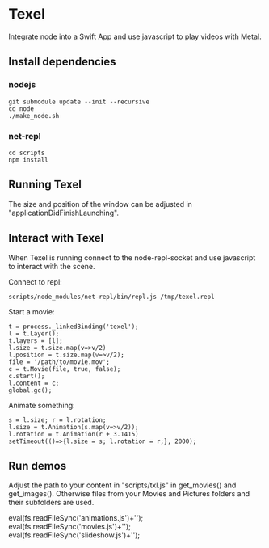 # Texel

Integrate node into a Swift App and use javascript to play videos with Metal.

## Install dependencies

### nodejs

    git submodule update --init --recursive
    cd node
    ./make_node.sh

### net-repl

    cd scripts
    npm install

## Running Texel

The size and position of the window can be adjusted in "applicationDidFinishLaunching".

## Interact with Texel

When Texel is running connect to the node-repl-socket and use javascript to
interact with the scene.

Connect to repl:

    scripts/node_modules/net-repl/bin/repl.js /tmp/texel.repl

Start a movie:

    t = process._linkedBinding('texel');
    l = t.Layer();
    t.layers = [l];
    l.size = t.size.map(v=>v/2)
    l.position = t.size.map(v=>v/2);
    file = '/path/to/movie.mov';
    c = t.Movie(file, true, false);
    c.start();
    l.content = c;
    global.gc();

Animate something:

    s = l.size; r = l.rotation;
    l.size = t.Animation(s.map(v=>v/2));
    l.rotation = t.Animation(r + 3.1415)
    setTimeout(()=>{l.size = s; l.rotation = r;}, 2000);

## Run demos

Adjust the path to your content in "scripts/txl.js"
in get_movies() and get_images().
Otherwise files from your Movies and Pictures folders
and their subfolders are used.

eval(fs.readFileSync('animations.js')+'');
eval(fs.readFileSync('movies.js')+'');
eval(fs.readFileSync('slideshow.js')+'');

